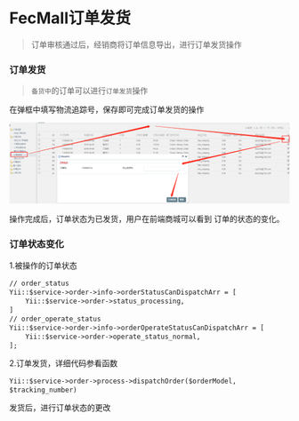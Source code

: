 FecMall订单发货
==========

>订单审核通过后，经销商将订单信息导出，进行订单发货操作

### 订单发货

> `备货中`的订单可以进行`订单发货`操作

在弹框中填写物流追踪号，保存即可完成订单发货的操作

![xx](images/order-12.png) 

操作完成后，订单状态为已发货，用户在前端商城可以看到
订单的状态的变化。


### 订单状态变化

1.被操作的订单状态

```
// order_status
Yii::$service->order->info->orderStatusCanDispatchArr = [
    Yii::$service->order->status_processing,
]
// order_operate_status
Yii::$service->order->info->orderOperateStatusCanDispatchArr = [
    Yii::$service->order->operate_status_normal,
];
```

2.订单发货，详细代码参看函数

```
Yii::$service->order->process->dispatchOrder($orderModel, $tracking_number) 
```
发货后，进行订单状态的更改














